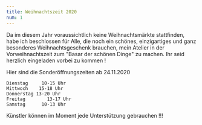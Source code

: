 ```yaml
---
title: Weihnachtszeit 2020
num: 1
---
```


Da im diesem Jahr voraussichtlich keine Weihnachtsmärkte stattfinden, habe ich beschlossen für Alle, die noch ein schönes, einzigartiges und ganz besonderes Weihnachtsgeschenk brauchen, mein Atelier in der Vorweihnachtszeit zum "Basar der schönen Dinge" zu machen. Ihr seid herzlich eingeladen vorbei zu kommen !
 
Hier sind die Sonderöffnungszeiten ab 24.11.2020

    Dienstag     10-15 Uhr
    Mittwoch    15-18 Uhr
    Donnerstag 13-20 Uhr
    Freitag        13-17 Uhr
    Samstag      10-13 Uhr

Künstler können im Moment jede Unterstützung gebrauchen !!!
